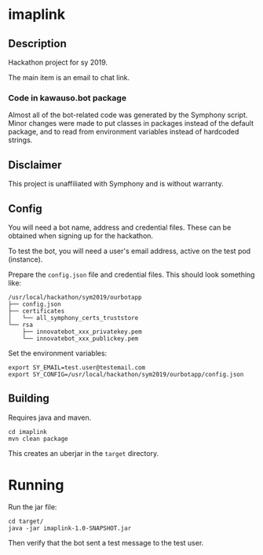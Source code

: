 # imaplink


## Description

Hackathon project for sy 2019.

The main item is an email to chat link.

### Code in kawauso.bot package

Almost all of the bot-related code was generated by the Symphony script.
Minor changes were made to put classes in packages instead of the default package,
and to read from environment variables instead of hardcoded strings.

## Disclaimer
This project is unaffiliated with Symphony and is without warranty.

## Config

You will need a bot name, address and credential files. These can be obtained when signing up for the hackathon.

To test the bot, you will need a user's email address, active on the test pod (instance).

Prepare the `config.json` file and credential files. This should look something like:

    /usr/local/hackathon/sym2019/ourbotapp
    ├── config.json
    ├── certificates
    │   └── all_symphony_certs_truststore
    └── rsa
        ├── innovatebot_xxx_privatekey.pem
        └── innovatebot_xxx_publickey.pem

Set the environment variables:

    export SY_EMAIL=test.user@testemail.com
    export SY_CONFIG=/usr/local/hackathon/sym2019/ourbotapp/config.json 

## Building

Requires java and maven.

    cd imaplink 
    mvn clean package

This creates an uberjar in the `target` directory.

# Running

Run the jar file:

    cd target/
    java -jar imaplink-1.0-SNAPSHOT.jar

Then verify that the bot sent a test message to the test user.
